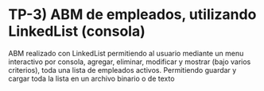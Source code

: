 # TP-3) ABM de empleados, utilizando LinkedList (consola)
ABM realizado con LinkedList permitiendo al usuario mediante un menu interactivo por consola, agregar, eliminar, modificar y mostrar (bajo varios criterios), toda una lista de empleados activos. Permitiendo guardar y cargar toda la lista en un archivo binario o de texto
